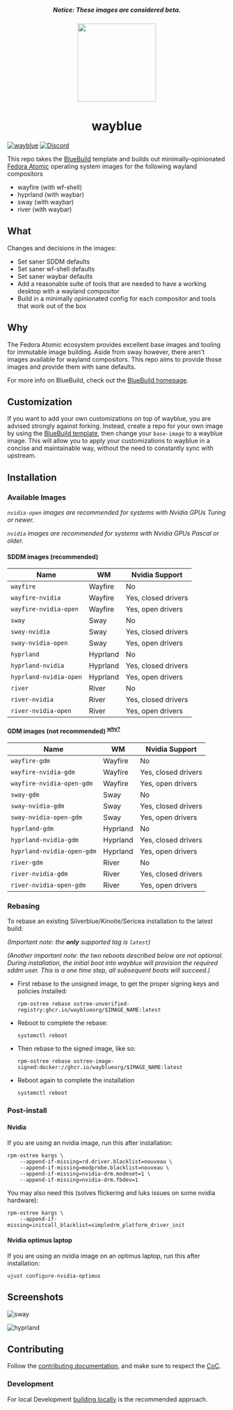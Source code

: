 <h5 align="center">Notice: These images are considered beta.</h5>

<p align="center">
  <a href="https://github.com/wayblueorg/wayblue">
    <img src="https://github.com/wayblueorg/wayblue/assets/129108030/38139f2c-e91e-40dd-88b1-951c1021c51c" href="[https://github.com/wayblueorg/wayblue](https://github.com/wayblueorg/wayblue)" width=180 />
  </a>
</p>

<h1 align="center">wayblue</h1>


[![wayblue](https://github.com/wayblueorg/wayblue/actions/workflows/build.yml/badge.svg)](https://github.com/wayblueorg/wayblue/actions/workflows/build.yml)
[![Discord](https://img.shields.io/discord/1202304549294190602?style=flat&logo=discord&logoColor=white&label=Discord&labelColor=%235F6AE9&color=%2333CB56)
](https://discord.gg/86fM55XfEq)

This repo takes the [BlueBuild](https://blue-build.org/) template and builds out minimally-opinionated [Fedora Atomic](https://fedoraproject.org/atomic-desktops/) operating system images for the following wayland compositors

- wayfire (with wf-shell)
- hyprland (with waybar)
- sway (with waybar)
- river (with waybar)

## What

Changes and decisions in the images:
- Set saner SDDM defaults
- Set saner wf-shell defaults
- Set saner waybar defaults
- Add a reasonable suite of tools that are needed to have a working desktop with a wayland compositor 
- Build in a minimally opinionated config for each compositor and tools that work out of the box

## Why

The Fedora Atomic ecosystem provides excellent base images and tooling for immutable image building. Aside from sway however, there aren't images available for wayland compositors. This repo aims to provide those images and provide them with sane defaults.

For more info on BlueBuild, check out the [BlueBuild homepage](https://blue-build.org/).


## Customization

If you want to add your own customizations on top of wayblue, you are advised strongly against forking. Instead, create a repo for your own image by using the [BlueBuild template](https://github.com/blue-build/template), then change your `base-image` to a wayblue image. This will allow you to apply your customizations to wayblue in a concise and maintainable way, without the need to constantly sync with upstream. 


## Installation

### Available Images

*`nvidia-open` images are recommended for systems with Nvidia GPUs Turing or newer.*

*`nvidia` images are recommended for systems with Nvidia GPUs Pascal or older.*

#### SDDM images (recommended)

| Name                     | WM       | Nvidia Support           |
|--------------------------|----------|--------------------------|
| `wayfire`                | Wayfire  | No                       |
| `wayfire-nvidia`        | Wayfire  | Yes, closed drivers      |
| `wayfire-nvidia-open`   | Wayfire  | Yes, open drivers        |
| `sway`                   | Sway     | No                       |
| `sway-nvidia`           | Sway     | Yes, closed drivers      |
| `sway-nvidia-open`      | Sway     | Yes, open drivers        |
| `hyprland`              | Hyprland | No                       |
| `hyprland-nvidia`       | Hyprland | Yes, closed drivers      |
| `hyprland-nvidia-open`  | Hyprland | Yes, open drivers        |
| `river`                  | River    | No                       |
| `river-nvidia`          | River    | Yes, closed drivers      |
| `river-nvidia-open`     | River    | Yes, open drivers        |


#### GDM images (not recommended) <sup>[why?](https://github.com/wayblueorg/wayblue/blob/live/FAQ.md#why-do-the-gdm-images-have-gnome-shell-in-them)</sup>
| Name                           | WM       | Nvidia Support           |
|--------------------------------|----------|--------------------------|
| `wayfire-gdm`                 | Wayfire  | No                       |
| `wayfire-nvidia-gdm`          | Wayfire  | Yes, closed drivers      |
| `wayfire-nvidia-open-gdm`     | Wayfire  | Yes, open drivers        |
| `sway-gdm`                    | Sway     | No                       |
| `sway-nvidia-gdm`             | Sway     | Yes, closed drivers      |
| `sway-nvidia-open-gdm`        | Sway     | Yes, open drivers        |
| `hyprland-gdm`                | Hyprland | No                       |
| `hyprland-nvidia-gdm`         | Hyprland | Yes, closed drivers      |
| `hyprland-nvidia-open-gdm`    | Hyprland | Yes, open drivers        |
| `river-gdm`                   | River    | No                       |
| `river-nvidia-gdm`            | River    | Yes, closed drivers      |
| `river-nvidia-open-gdm`       | River    | Yes, open drivers        |

### Rebasing

To rebase an existing Silverblue/Kinoite/Sericea installation to the latest build: 

*(Important note: the **only** supported tag is `latest`)*

*(Another important note: the two reboots described below are not optional. During installation, the initial boot into wayblue will provision the required sddm user. This is a one time step, all subsequent boots will succeed.)*

- First rebase to the unsigned image, to get the proper signing keys and policies installed:
  ```
  rpm-ostree rebase ostree-unverified-registry:ghcr.io/wayblueorg/$IMAGE_NAME:latest
  ```
- Reboot to complete the rebase:
  ```
  systemctl reboot
  ```
- Then rebase to the signed image, like so:
  ```
  rpm-ostree rebase ostree-image-signed:docker://ghcr.io/wayblueorg/$IMAGE_NAME:latest
  ```
- Reboot again to complete the installation
  ```
  systemctl reboot
  ```
  
### Post-install

#### Nvidia
If you are using an nvidia image, run this after installation:

```
rpm-ostree kargs \
    --append-if-missing=rd.driver.blacklist=nouveau \
    --append-if-missing=modprobe.blacklist=nouveau \
    --append-if-missing=nvidia-drm.modeset=1 \
    --append-if-missing=nvidia-drm.fbdev=1
```

You may also need this (solves flickering and luks issues on some nvidia hardware):
```
rpm-ostree kargs \
    --append-if-missing=initcall_blacklist=simpledrm_platform_driver_init
```

#### Nvidia optimus laptop
If you are using an nvidia image on an optimus laptop, run this after installation:

```
ujust configure-nvidia-optimus
```

## Screenshots
![sway](https://github.com/wayblueorg/wayblue/assets/129108030/9dc4d4a2-843a-4598-9717-2be88e23498b)


![hyprland](https://github.com/wayblueorg/wayblue/assets/129108030/dc1422fd-efd5-4ec1-8a2d-e1a3887fe8b8)

## Contributing

Follow the [contributing documentation](CONTRIBUTING.md#contributing), and make sure to respect the [CoC](CODE_OF_CONDUCT.md).

### Development

For local Development [building locally](CONTRIBUTING.md#building-locally) is the recommended approach.
